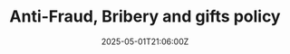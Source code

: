 ---
title: Anti-Fraud, Bribery and gifts policy
linkTitle: Anti-Fraud, Bribery and gifts policy
date: '2025-05-01T21:06:00Z'
weight: 1
description: Green Orbit Digital enforces strict policies against fraud, bribery,
  and inappropriate gift-giving, requiring employees to act with integrity, report
  violations, and undergo regular training. Non-compliance may lead to disciplinary
  action and legal consequences.
draft: false
ref: anti-fraud-bribery-and-gifts-policy
---